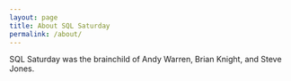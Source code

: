 ```yaml
---
layout: page
title: About SQL Saturday
permalink: /about/
---
```


SQL Saturday was the brainchild of Andy Warren, Brian Knight, and Steve Jones.